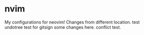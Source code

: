 # nvim
My configurations for neovim!
Changes from different location.
test undotree
test for gitsign
some changes here. conflict test.

